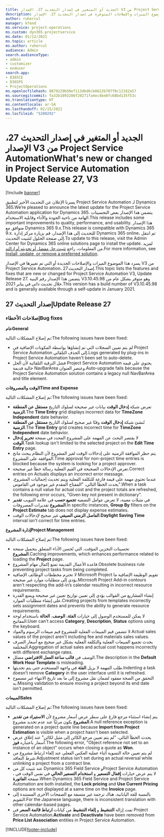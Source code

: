 ```yaml
---
title: الجديد أو المتغير في إصدار التحديث 27، الإصدار V3 من Project Service Automation
description: يسرد هذا الموضوع الميزات والإصلاحات المتوفرة في إصدار التحديث 27، الإصدار V3 من Project Service Automation.
author: ruhercul
manager: kfend
ms.service: project-operations
ms.custom: dyn365-projectservice
ms.date: 01/12/2021
ms.topic: article
ms.author: ruhercul
audience: Admin
search.audienceType:
- admin
- customizer
- enduser
search.app:
- D365CE
- D365PS
- ProjectOperations
ms.openlocfilehash: 8879229b50ef113d6d6cb8622b707f0c12182a57
ms.sourcegitcommit: fa32b1893286f20271fa4ec4be8fc68bd135f53c
ms.translationtype: HT
ms.contentlocale: ar-SA
ms.lasthandoff: 02/15/2021
ms.locfileid: "5280292"
---
```

# <a name="whats-new-or-changed-in-project-service-automation-update-release-27-v3"></a><span data-ttu-id="dbff6-103">الجديد أو المتغير في إصدار التحديث 27، الإصدار V3 من Project Service Automation</span><span class="sxs-lookup"><span data-stu-id="dbff6-103">What's new or changed in Project Service Automation Update Release 27, V3</span></span>

[!include [banner](../includes/psa-now-project-operations.md)]

<span data-ttu-id="dbff6-104">يسرنا الإعلان عن التحديث الأخير لتطبيق Project Service Automation لـ Dynamics 365.</span><span class="sxs-lookup"><span data-stu-id="dbff6-104">We’re pleased to announce the latest update for the Project Service Automation application for Dynamics 365.</span></span> <span data-ttu-id="dbff6-105">يتضمن هذا الإصدار بعض التحسينات الهامة من ناحية الجودة والأداء وقابلية الاستخدام.</span><span class="sxs-lookup"><span data-stu-id="dbff6-105">This release includes some important improvements to quality, performance, and usability.</span></span> <span data-ttu-id="dbff6-106">هذا الإصدار متوافق مع Dynamics 365 9.x.</span><span class="sxs-lookup"><span data-stu-id="dbff6-106">This release is compatible with Dynamics 365 9.x.</span></span> <span data-ttu-id="dbff6-107">للتحديث إلى هذا الإصدار، قم بزيارة مركز إدارة Dynamics 365 online، ثم انتقل إلى صفحة الحلول لتثبيت التحديث.</span><span class="sxs-lookup"><span data-stu-id="dbff6-107">To update to this release, visit the Admin Center for Dynamics 365 online solutions page to install the update.</span></span> <span data-ttu-id="dbff6-108">لمزيد من المعلومات، راجع [تثبيت حل مفضل أو تحديثه أو إزالته](https://docs.microsoft.com/power-platform/admin/install-remove-preferred-solution).</span><span class="sxs-lookup"><span data-stu-id="dbff6-108">For more information, see [Install, update, or remove a preferred solution](https://docs.microsoft.com/power-platform/admin/install-remove-preferred-solution).</span></span>

<span data-ttu-id="dbff6-109">يسرد هذا الموضوع الميزات والإصلاحات الجديدة أو التي تم تغييرها في الإصدار V3 من Project Service Automation، إصدار التحديث 27.</span><span class="sxs-lookup"><span data-stu-id="dbff6-109">This topic lists the features and fixes that are new or changed for Project Service Automation V3, Update Release 27.</span></span> <span data-ttu-id="dbff6-110">يتضمن هذا الإصدار رقم البنية V3.10.45.98 وهو متوفر بشكل عام من خلال تحديث ذاتي في يناير 2021.</span><span class="sxs-lookup"><span data-stu-id="dbff6-110">This version has a build number of V3.10.45.98 and is generally available through a self-update in January 2021.</span></span>

## <a name="update-release-27"></a><span data-ttu-id="dbff6-111">إصدار التحديث 27</span><span class="sxs-lookup"><span data-stu-id="dbff6-111">Update Release 27</span></span>

### <a name="bug-fixes"></a><span data-ttu-id="dbff6-112">إصلاحات الأخطاء</span><span class="sxs-lookup"><span data-stu-id="dbff6-112">Bug fixes</span></span>

<span data-ttu-id="dbff6-113">**عام**</span><span class="sxs-lookup"><span data-stu-id="dbff6-113">**General**</span></span>

<span data-ttu-id="dbff6-114">تم إصلاح المشكلات التالية:</span><span class="sxs-lookup"><span data-stu-id="dbff6-114">The following issues have been fixed:</span></span>

- <span data-ttu-id="dbff6-115">لم يتم تعيين السجلات التي تم إنشاؤها بواسطة المكونات الإضافية في Project Service Automation إلى الحذف التلقائي.</span><span class="sxs-lookup"><span data-stu-id="dbff6-115">Logs generated by plug-ins in Project Service Automation haven't been set to auto-delete.</span></span>
- <span data-ttu-id="dbff6-116">فشل الترقية التلقائية لأن الحل Project Service Automation يحتوي على قيمة خالية قديمة NavBarArea وعنصر العنوان.</span><span class="sxs-lookup"><span data-stu-id="dbff6-116">Auto-upgrade fails because the Project Service Automation solution contains a legacy null NavBarArea and title element.</span></span>

<span data-ttu-id="dbff6-117">**الوقت والمصروفات**</span><span class="sxs-lookup"><span data-stu-id="dbff6-117">**Time and Expense**</span></span>

<span data-ttu-id="dbff6-118">تم إصلاح المشكلات التالية:</span><span class="sxs-lookup"><span data-stu-id="dbff6-118">The following issues have been fixed:</span></span>

- <span data-ttu-id="dbff6-119">تعرض شبكة **إدخال الوقت** بيانات غير صحيحة لسلوك التاريخ **مستقل عن المنطقة الزمنية‬**.</span><span class="sxs-lookup"><span data-stu-id="dbff6-119">The **Time Entry** grid displays incorrect data for **TimeZone Independent** date behavior.</span></span>
- <span data-ttu-id="dbff6-120">تُنشئ شبكة **إدخال الوقت** وقتًا غير صحيح لسلوك التاريخ **مستقل عن المنطقة الزمنية‬**.</span><span class="sxs-lookup"><span data-stu-id="dbff6-120">The **Time Entry** grid creates incorrect time for **TimeZone Independent** date behavior.</span></span>
- <span data-ttu-id="dbff6-121">لا يقتصر البحث عن المهمة على المشروع المحدد في صفحة **تحرير إدخال الوقت**.</span><span class="sxs-lookup"><span data-stu-id="dbff6-121">Task lookup isn't limited to the selected project on the **Edit Time Entry** page.</span></span>
- <span data-ttu-id="dbff6-122">يتم حظر الموافقة الزمنية على إدخالات الوقت لغير المشروع لأن النظام يبحث مانح الموافقة على المشروع.</span><span class="sxs-lookup"><span data-stu-id="dbff6-122">Time approval for non-project time entries is blocked because the system is looking for a project approver.</span></span>
- <span data-ttu-id="dbff6-123">تعرض الإدخالات الصحيحة في القيم الفعلية رسالة خطأ غير صحيحة.</span><span class="sxs-lookup"><span data-stu-id="dbff6-123">Correct entries on Actuals displays an incorrect error message.</span></span>
- <span data-ttu-id="dbff6-124">عندما تحتوي مهمة على قيمة فارغة للتكلفة الفعلية ويتم تحديث إجماليات المشروع، يحدث الخطأ التالي، "المفتاح المقدم غير موجود في القاموس".</span><span class="sxs-lookup"><span data-stu-id="dbff6-124">When a task contains a null value for actual cost and the project totals are refreshed, the following error occurs, "Given key not present in dictionary".</span></span>
- <span data-ttu-id="dbff6-125">في مثيلات معينة، لا تعرض عوامل التصفية **تجميع حسب** في علامة التبويب **تقدير المشروع** تقديرات المصروفات.</span><span class="sxs-lookup"><span data-stu-id="dbff6-125">In specific instances, **Group By** filters on the **Project Estimate** tab does not display expense estimates.</span></span>
- <span data-ttu-id="dbff6-126">**الفاصل الزمني الصيفي** غير صحيح لإدخالات الوقت.</span><span class="sxs-lookup"><span data-stu-id="dbff6-126">**Daylight Saving Time** interval isn't correct for time entries.</span></span>

<span data-ttu-id="dbff6-127">**إدارة المشروع**</span><span class="sxs-lookup"><span data-stu-id="dbff6-127">**Project Management**</span></span>

<span data-ttu-id="dbff6-128">تم إصلاح المشكلات التالية:</span><span class="sxs-lookup"><span data-stu-id="dbff6-128">The following issues have been fixed:</span></span>

- <span data-ttu-id="dbff6-129">تحسينات التخزين المؤقت، التي تُحسن الأداء المتعلق بتحميل صفحة **المشروع**.</span><span class="sxs-lookup"><span data-stu-id="dbff6-129">Caching improvements, which enhances performance related to loading the **Project** page.</span></span>
- <span data-ttu-id="dbff6-130">قاعدة الأعمال القديمة تمنع إكمال مهام المشروع.</span><span class="sxs-lookup"><span data-stu-id="dbff6-130">Obsolete business rule preventing project tasks from being completed.</span></span>
- <span data-ttu-id="dbff6-131">لا تحترم مخططات الوظائف الإضافية Microsoft Project تقويم الوظيفة الإضافية ما يؤدي إلى متطلبات موارد غير صحيحة.</span><span class="sxs-lookup"><span data-stu-id="dbff6-131">Microsoft Project Add-in contours aren't respecting the add-in’s calendar resulting in incorrect resource requirements.</span></span>
- <span data-ttu-id="dbff6-132">إنشاء المشاريع من القوالب يؤدي إلى تعيين تواريخ تعيين غير صحيحة ويمنع القدرة على إنشاء متطلبات الموارد.</span><span class="sxs-lookup"><span data-stu-id="dbff6-132">Creating projects from templates incorrectly sets assignment dates and prevents the ability to generate resource requirements.</span></span>
- <span data-ttu-id="dbff6-133">لا يمكن للمستخدم الوصول إلى خيارات **الفئة**، **الوصف**، **الحالة** باستخدام لوحة المفاتيح.</span><span class="sxs-lookup"><span data-stu-id="dbff6-133">User can't access **Category**, **Description**, **Status** options using the keyboard.</span></span>
- <span data-ttu-id="dbff6-134">لا تتضمن قيم المبيعات الفعلية للمشروع قيم مبيعات الرسوم والمواد.</span><span class="sxs-lookup"><span data-stu-id="dbff6-134">Actual sales values of the project aren't including fee and materials sales values.</span></span>
- <span data-ttu-id="dbff6-135">يحدث تجميع المبيعات الفعلية والتكلفة الفعلية بشكل غير صحيح مع أسعار الصرف المختلفة.</span><span class="sxs-lookup"><span data-stu-id="dbff6-135">Aggregation of actual sales and actual cost happens incorrectly with different exchange rates.</span></span>
- <span data-ttu-id="dbff6-136">الوصف في **قالب ساعة العمل الافتراضي** مضلل.</span><span class="sxs-lookup"><span data-stu-id="dbff6-136">The description in the **Default Work Hour Template** is misleading.</span></span>
- <span data-ttu-id="dbff6-137">طلب المهمة  لا يزيل **الفئة** في واجهة المستخدم حتى يتم تحديثها.</span><span class="sxs-lookup"><span data-stu-id="dbff6-137">Indenting a task doesn't remove **Category** in the user interface until it is refreshed.</span></span>
- <span data-ttu-id="dbff6-138">التحقق من الصحة مفقود لضمان نقل مشروع إلى ما بعد تاريخ الانتهاء غير مسموح به.</span><span class="sxs-lookup"><span data-stu-id="dbff6-138">Missing validation to ensure moving a project beyond its end date isn't permitted.</span></span>

<span data-ttu-id="dbff6-139">**المبيعات**</span><span class="sxs-lookup"><span data-stu-id="dbff6-139">**Sales**</span></span>

<span data-ttu-id="dbff6-140">تم إصلاح المشكلات التالية:</span><span class="sxs-lookup"><span data-stu-id="dbff6-140">The following issues have been fixed:</span></span>

- <span data-ttu-id="dbff6-141">يتم إنشاء استثناء مرجع فارغ على سطر عرض أسعار مشروع لأن **الاستيراد من تقدير المشروع** يكون مرئيًا عند عدم تحديد مشروع.</span><span class="sxs-lookup"><span data-stu-id="dbff6-141">A null reference exception is generated on a project quote line because **Import from Project Estimation** is visible when a project hasn't been selected.</span></span>
- <span data-ttu-id="dbff6-142">يحدث الخطأ التالي، "لم يتم تعيين مرجع الكائن إلى مثيل لكائن" عند إغلاق عرض أسعار باعتباره **فوز**.</span><span class="sxs-lookup"><span data-stu-id="dbff6-142">The following error, "Object reference not set to an instance of an object" occurs when closing a quote as **Won**.</span></span>
- <span data-ttu-id="dbff6-143">لم يتم تعيين حالة التسوية أثناء عملية العكس الفعلي عند إلغاء ارتباط مشروع من شرط التعاقد.</span><span class="sxs-lookup"><span data-stu-id="dbff6-143">Adjustment status isn't set during an actual reversal while unlinking a project from a contract line.</span></span>
- <span data-ttu-id="dbff6-144">عند تثبيت كل من Dynamics 365 Field Service وProject Service Automation ، لا يتم عرض خيارات **إقفال التسعير** و **استخدام التسعير الحالي** في نفس الوقت في صفحة **الفاتورة**.</span><span class="sxs-lookup"><span data-stu-id="dbff6-144">When Dynamics 365 Field Service and Project Service Automation are both installed, the **Lock pricing** and **Use Current Pricing** options are not displayed at a same time on the **Invoice** page.</span></span>
- <span data-ttu-id="dbff6-145">بالنسبة للغة اليابانية، هناك ترجمة غير متسقة مع الصفحات الأخرى المستندة إلى التقويم.</span><span class="sxs-lookup"><span data-stu-id="dbff6-145">For the Japanese language, there is inconsistent translation with other calendar-based pages.</span></span>
- <span data-ttu-id="dbff6-146">تمت إزالة **التنشيط** و **إلغاء التنشيط** من كيانات **ارتباط قائمة السعر** في Project Service Automation.</span><span class="sxs-lookup"><span data-stu-id="dbff6-146">**Activate** and **Deactivate** have been removed from **Price List Association** entities in Project Service Automation.</span></span>


[!INCLUDE[footer-include](../includes/footer-banner.md)]